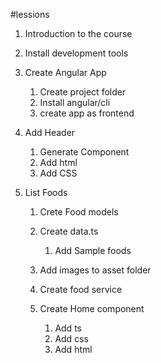 #lessions
1.  Introduction to the course
2.  Install development tools
3.  Create Angular App
    1.  Create project folder
    2.  Install angular/cli
    3.  create app as frontend
    
4.  Add Header
    1.  Generate Component
    2.  Add html
    3.  Add CSS
    
5.  List Foods
    1.  Crete Food models
    2.  Create data.ts
        1.  Add Sample foods
    
    3.  Add images to asset folder
    4.  Create food service
    5.  Create Home component
        1.  Add ts
        2.  Add css
        3.  Add html 
    
    